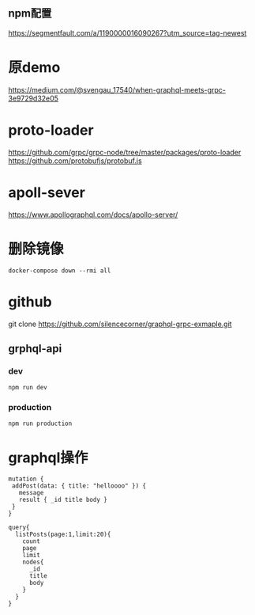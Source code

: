 ## npm配置
https://segmentfault.com/a/1190000016090267?utm_source=tag-newest

# 原demo
https://medium.com/@svengau_17540/when-graphql-meets-grpc-3e9729d32e05

# proto-loader
https://github.com/grpc/grpc-node/tree/master/packages/proto-loader
https://github.com/protobufjs/protobuf.js

# apoll-sever
https://www.apollographql.com/docs/apollo-server/



# 删除镜像
```
docker-compose down --rmi all
```
# github
git clone https://github.com/silencecorner/graphql-grpc-exmaple.git
## grphql-api

### dev
```
npm run dev
```
### production
```
npm run production
```
# graphql操作
```
mutation {
 addPost(data: { title: "helloooo" }) {
   message
   result { _id title body }
 }
}
```

```
query{
  listPosts(page:1,limit:20){
    count
    page
    limit
    nodes{
      _id
      title
      body
    }
  }
}
```
